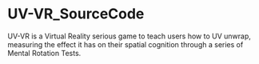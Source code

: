 # UV-VR_SourceCode
UV-VR is a Virtual Reality serious game to teach users how to UV unwrap, measuring the effect it has on their spatial cognition through a series of Mental Rotation Tests.
